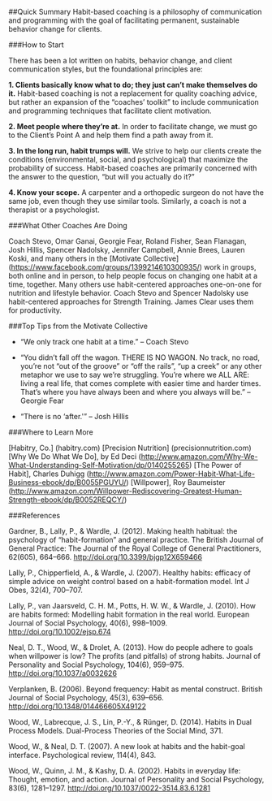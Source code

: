 ##Quick Summary
Habit-based coaching is a philosophy of communication and programming with the goal of facilitating permanent, sustainable behavior change for clients.

###How to Start

There has been a lot written on habits, behavior change, and client communication styles, but the foundational principles are:

__1. Clients basically know what to do; they just can’t make themselves do it.__ Habit-based coaching is not a replacement for quality coaching advice, but rather an expansion of the “coaches’ toolkit” to include communication and programming techniques that facilitate client motivation.

__2. Meet people where they’re at.__ In order to facilitate change, we must go to the Client’s Point A and help them find a path away from it.

__3. In the long run, habit trumps will.__ We strive to help our clients create the conditions (environmental, social, and psychological) that maximize the probability of success. Habit-based coaches are primarily concerned with the answer to the question, “but will you actually do it?”

__4. Know your scope.__ A carpenter and a orthopedic surgeon do not have the same job, even though they use similar tools. Similarly, a coach is not a therapist or a psychologist.

###What Other Coaches Are Doing

Coach Stevo, Omar Ganai, Georgie Fear, Roland Fisher, Sean Flanagan, Josh Hillis, Spencer Nadolsky, Jennifer Campbell, Annie Brees, Lauren Koski, and many others in the [Motivate Collective] (https://www.facebook.com/groups/1399214610300935/) work in groups, both online and in person, to help people focus on changing one habit at a time, together. Many others use habit-centered approaches one-on-one for nutrition and lifestyle behavior. Coach Stevo and Spencer Nadolsky use habit-centered approaches for Strength Training. James Clear uses them for productivity.

###Top Tips from the Motivate Collective

* “We only track one habit at a time.” – Coach Stevo

* “You didn’t fall off the wagon. THERE IS NO WAGON. No track, no road, you’re not “out of the groove” or “off the rails”, “up a creek” or any other metaphor we use to say we’re struggling. You’re where we ALL ARE: living a real life, that comes complete with easier time and harder times. That’s where you have always been and where you always will be.” – Georgie Fear

* “There is no ‘after.'” – Josh Hillis

###Where to Learn More

[Habitry, Co.] (habitry.com)
[Precision Nutrition] (precisionnutrition.com)
[Why We Do What We Do], by Ed Deci (http://www.amazon.com/Why-We-What-Understanding-Self-Motivation/dp/0140255265)
[The Power of Habit], Charles Duhigg (http://www.amazon.com/Power-Habit-What-Life-Business-ebook/dp/B0055PGUYU/)
[Willpower], Roy Baumeister (http://www.amazon.com/Willpower-Rediscovering-Greatest-Human-Strength-ebook/dp/B0052REQCY/)

###References

Gardner, B., Lally, P., & Wardle, J. (2012). Making health habitual: the psychology of “habit-formation” and general practice. The British Journal of General Practice: The Journal of the Royal College of General Practitioners, 62(605), 664–666. http://doi.org/10.3399/bjgp12X659466
 
Lally, P., Chipperfield, A., & Wardle, J. (2007). Healthy habits: efficacy of simple advice on weight control based on a habit-formation model. Int J Obes, 32(4), 700–707.

Lally, P., van Jaarsveld, C. H. M., Potts, H. W. W., & Wardle, J. (2010). How are habits formed: Modelling habit formation in the real world. European Journal of Social Psychology, 40(6), 998–1009. http://doi.org/10.1002/ejsp.674

Neal, D. T., Wood, W., & Drolet, A. (2013). How do people adhere to goals when willpower is low? The profits (and pitfalls) of strong habits. Journal of Personality and Social Psychology, 104(6), 959–975. http://doi.org/10.1037/a0032626
 
Verplanken, B. (2006). Beyond frequency: Habit as mental construct. British Journal of Social Psychology, 45(3), 639–656. http://doi.org/10.1348/014466605X49122

Wood, W., Labrecque, J. S., Lin, P.-Y., & Rünger, D. (2014). Habits in Dual Process Models. Dual-Process Theories of the Social Mind, 371.
 
Wood, W., & Neal, D. T. (2007). A new look at habits and the habit-goal interface. Psychological review, 114(4), 843.

Wood, W., Quinn, J. M., & Kashy, D. A. (2002). Habits in everyday life: Thought, emotion, and action. Journal of Personality and Social Psychology, 83(6), 1281–1297. http://doi.org/10.1037/0022-3514.83.6.1281


